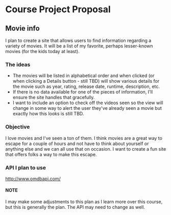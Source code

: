 # Course Project Proposal

## Movie info

I plan to create a site that allows users to find information regarding a variety of movies. It will be a list of my favorite, perhaps lesser-known movies (for the kids today at least).

### The ideas
* The movies will be listed in alphabetical order and when clicked (or when clicking a Details button - still TBD) will show various details for the movie such as year, rating, release date, runtime, description, etc.
* If there is no data available for one of the pieces of information, I'll ensure the site handles that gracefully.
* I want to include an option to check off the videos seen so the view will change in some way to alert the user they've already seen a movie but exactly how this looks is still TBD.

### Objective
I love movies and I've seen a ton of them. I think movies are a great way to escape for a couple of hours and not have to think about yourself or anything else and we can all use that on occasion. I want to create a fun site that offers folks a way to make this escape.

### API I plan to use
http://www.omdbapi.com/

#### NOTE
I may make some adjustments to this plan as I learn more over this course, but this is generally the plan. The API may need to change as well.
